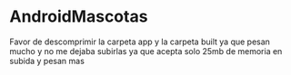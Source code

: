 # AndroidMascotas

Favor de descomprimir la carpeta app y la carpeta built ya que pesan mucho y no me dejaba subirlas ya que acepta solo 25mb de memoria en subida y pesan mas
